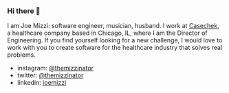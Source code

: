 ### Hi there 👋

I am Joe Mizzi: software engineer, musician, husband. I work at <a href="https://casechek.com">Casechek</a>, a healthcare company based in Chicago, IL, where I am the Director of Engineering. If you find yourself looking for a new challenge, I would love to work with you to create software for the healthcare industry that solves real problems.

* instagram: <a href="https://instagram.com/themizzinator">@themizzinator</a>
* twitter: <a href="https://instagram.com/themizzinator">@themizzinator</a>
* linkedin: <a href="https://www.linkedin.com/in/joemizzi/">joemizzi</a>
